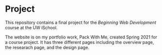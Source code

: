 # Project

This repository contains a final project for the _Beginning Web Development_ course at the UW iSchool.

The website is on my portfolio work, Pack With Me, created Spring 2021 for a course project. It has three different pages including the overview page, the researach page, and the design page. 
